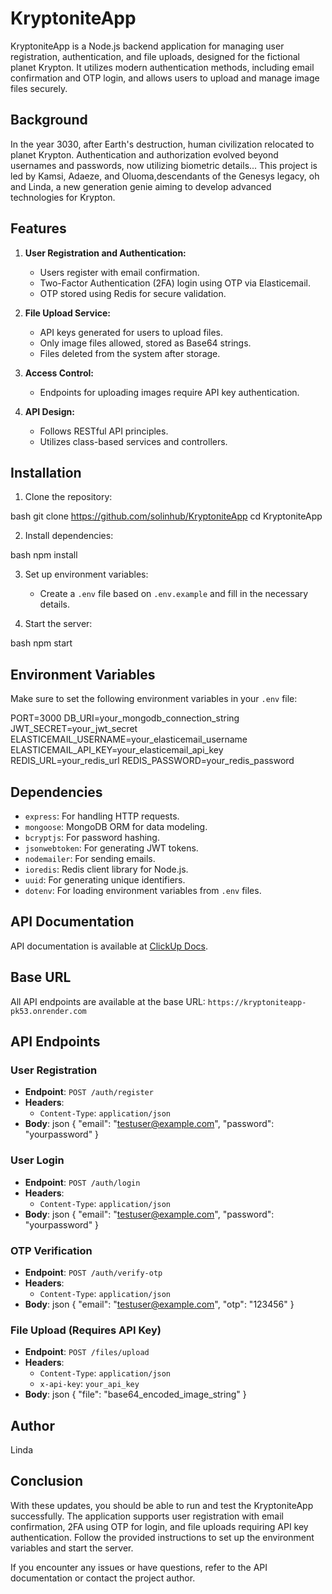 # KryptoniteApp

KryptoniteApp is a Node.js backend application for managing user registration, authentication, and file uploads, designed for the fictional planet Krypton. It utilizes modern authentication methods, including email confirmation and OTP login, and allows users to upload and manage image files securely.

## Background

In the year 3030, after Earth's destruction, human civilization relocated to planet Krypton. Authentication and authorization evolved beyond usernames and passwords, now utilizing biometric details... This project is led by Kamsi, Adaeze, and Oluoma,descendants of the Genesys legacy, oh and Linda, a new generation genie aiming to develop advanced technologies for Krypton.

## Features

1. **User Registration and Authentication:**
   - Users register with email confirmation.
   - Two-Factor Authentication (2FA) login using OTP via Elasticemail.
   - OTP stored using Redis for secure validation.

2. **File Upload Service:**
   - API keys generated for users to upload files.
   - Only image files allowed, stored as Base64 strings.
   - Files deleted from the system after storage.

3. **Access Control:**
   - Endpoints for uploading images require API key authentication.

4. **API Design:**
   - Follows RESTful API principles.
   - Utilizes class-based services and controllers.

## Installation

1. Clone the repository:

bash
git clone https://github.com/solinhub/KryptoniteApp
cd KryptoniteApp


2. Install dependencies:

bash
npm install


3. Set up environment variables:
   - Create a `.env` file based on `.env.example` and fill in the necessary details.

4. Start the server:

bash
npm start


## Environment Variables

Make sure to set the following environment variables in your `.env` file:


PORT=3000
DB_URI=your_mongodb_connection_string
JWT_SECRET=your_jwt_secret
ELASTICEMAIL_USERNAME=your_elasticemail_username
ELASTICEMAIL_API_KEY=your_elasticemail_api_key
REDIS_URL=your_redis_url
REDIS_PASSWORD=your_redis_password


## Dependencies

- `express`: For handling HTTP requests.
- `mongoose`: MongoDB ORM for data modeling.
- `bcryptjs`: For password hashing.
- `jsonwebtoken`: For generating JWT tokens.
- `nodemailer`: For sending emails.
- `ioredis`: Redis client library for Node.js.
- `uuid`: For generating unique identifiers.
- `dotenv`: For loading environment variables from `.env` files.

## API Documentation

API documentation is available at [ClickUp Docs](https://app.clickup.com/9015707762/docs/8cp1j3j-35/8cp1j3j-55).

## Base URL

All API endpoints are available at the base URL: `https://kryptoniteapp-pk53.onrender.com`

## API Endpoints

### User Registration

- **Endpoint**: `POST /auth/register`
- **Headers**:
  - `Content-Type`: `application/json`
- **Body**:
  json
  {
    "email": "testuser@example.com",
    "password": "yourpassword"
  }
  

### User Login

- **Endpoint**: `POST /auth/login`
- **Headers**:
  - `Content-Type`: `application/json`
- **Body**:
  json
  {
    "email": "testuser@example.com",
    "password": "yourpassword"
  }
  

### OTP Verification

- **Endpoint**: `POST /auth/verify-otp`
- **Headers**:
  - `Content-Type`: `application/json`
- **Body**:
  json
  {
    "email": "testuser@example.com",
    "otp": "123456"
  }
  

### File Upload (Requires API Key)

- **Endpoint**: `POST /files/upload`
- **Headers**:
  - `Content-Type`: `application/json`
  - `x-api-key`: `your_api_key`
- **Body**:
  json
  {
    "file": "base64_encoded_image_string"
  }
  

## Author

Linda

## Conclusion

With these updates, you should be able to run and test the KryptoniteApp successfully. The application supports user registration with email confirmation, 2FA using OTP for login, and file uploads requiring API key authentication. Follow the provided instructions to set up the environment variables and start the server.

If you encounter any issues or have questions, refer to the API documentation or contact the project author.
